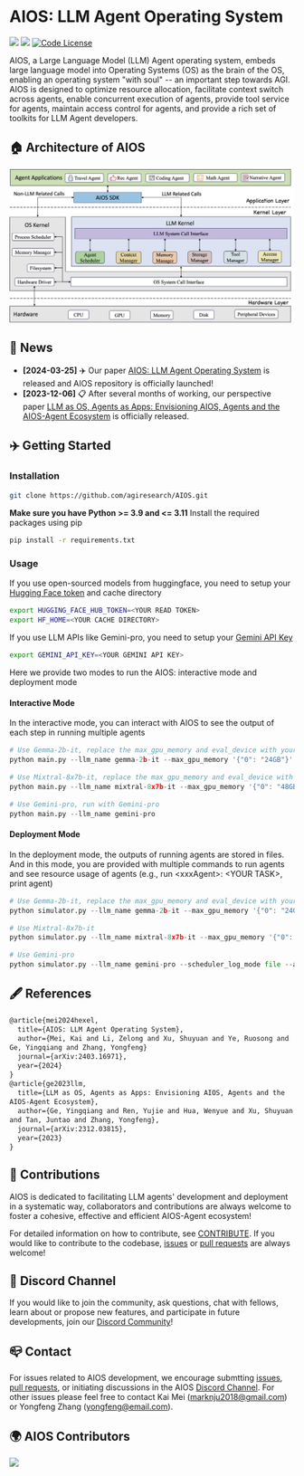# AIOS: LLM Agent Operating System

<a href='https://arxiv.org/abs/2403.16971'><img src='https://img.shields.io/badge/Paper-PDF-red'></a>
<a href='https://arxiv.org/abs/2312.03815'><img src='https://img.shields.io/badge/Paper-PDF-blue'></a>
[![Code License](https://img.shields.io/badge/Code%20License-MIT-green.svg)](https://github.com/agiresearch/AIOS/blob/main/LICENSE)

AIOS, a Large Language Model (LLM) Agent operating system, embeds large language model into Operating Systems (OS) as the brain of the OS, enabling an operating system "with soul" -- an important step towards AGI. AIOS is designed to optimize resource allocation, facilitate context switch across agents, enable concurrent execution of agents, provide tool service for agents, maintain access control for agents, and provide a rich set of toolkits for LLM Agent developers.


## 🏠 Architecture of AIOS
<p align="center">
<img src="images/AIOS-Architecture.png">
</p>


## 📰 News
- **[2024-03-25]** ✈️ Our paper [AIOS: LLM Agent Operating System](https://arxiv.org/abs/2403.16971) is released and AIOS repository is officially launched!
- **[2023-12-06]** 📋 After several months of working, our perspective paper [LLM as OS, Agents as Apps: Envisioning AIOS, Agents and the AIOS-Agent Ecosystem](https://arxiv.org/abs/2312.03815) is officially released.

## ✈️ Getting Started

### Installation
```bash
git clone https://github.com/agiresearch/AIOS.git
```
**Make sure you have Python >= 3.9 and <= 3.11**
Install the required packages using pip
```bash
pip install -r requirements.txt
```

### Usage
If you use open-sourced models from huggingface, you need to setup your [Hugging Face token](https://huggingface.co/settings/tokens) and cache directory
```bash
export HUGGING_FACE_HUB_TOKEN=<YOUR READ TOKEN>
export HF_HOME=<YOUR CACHE DIRECTORY>
```
If you use LLM APIs like Gemini-pro, you need to setup your [Gemini API Key](https://aistudio.google.com/app/apikey)
```bash
export GEMINI_API_KEY=<YOUR GEMINI API KEY>
```

Here we provide two modes to run the AIOS: interactive mode and deployment mode
#### Interactive Mode
In the interactive mode, you can interact with AIOS to see the output of each step in running multiple agents
```python
# Use Gemma-2b-it, replace the max_gpu_memory and eval_device with your own and run
python main.py --llm_name gemma-2b-it --max_gpu_memory '{"0": "24GB"}' --eval_device "cuda:0" --max_new_tokens 256
```
```python
# Use Mixtral-8x7b-it, replace the max_gpu_memory and eval_device with your own and run
python main.py --llm_name mixtral-8x7b-it --max_gpu_memory '{"0": "48GB", "1": "48GB", "2": "48GB"}' --eval_device "cuda:0" --max_new_tokens 256
```
```python
# Use Gemini-pro, run with Gemini-pro
python main.py --llm_name gemini-pro
```
#### Deployment Mode
In the deployment mode, the outputs of running agents are stored in files. And in this mode, you are provided with multiple commands to run agents and see resource usage of agents (e.g., run \<xxxAgent\>: \<YOUR TASK\>, print agent)
```python
# Use Gemma-2b-it, replace the max_gpu_memory and eval_device with your own and run
python simulator.py --llm_name gemma-2b-it --max_gpu_memory '{"0": "24GB"}' --eval_device "cuda:0" --max_new_tokens 256 --scheduler_log_mode file --agent_log_mode file
```
```python
# Use Mixtral-8x7b-it
python simulator.py --llm_name mixtral-8x7b-it --max_gpu_memory '{"0": "48GB", "1": "48GB", "2": "48GB"}' --eval_device "cuda:0" --max_new_tokens 256 --scheduler_log_mode file --agent_log_mode file
```
```python
# Use Gemini-pro
python simulator.py --llm_name gemini-pro --scheduler_log_mode file --agent_log_mode file
```

## 🖋️ References
```
@article{mei2024hexel,
  title={AIOS: LLM Agent Operating System},
  author={Mei, Kai and Li, Zelong and Xu, Shuyuan and Ye, Ruosong and Ge, Yingqiang and Zhang, Yongfeng}
  journal={arXiv:2403.16971},
  year={2024}
}
@article{ge2023llm,
  title={LLM as OS, Agents as Apps: Envisioning AIOS, Agents and the AIOS-Agent Ecosystem},
  author={Ge, Yingqiang and Ren, Yujie and Hua, Wenyue and Xu, Shuyuan and Tan, Juntao and Zhang, Yongfeng},
  journal={arXiv:2312.03815},
  year={2023}
}
```

## 🚀 Contributions
AIOS is dedicated to facilitating LLM agents' development and deployment in a systematic way, collaborators and contributions are always welcome to foster a cohesive, effective and efficient AIOS-Agent ecosystem!

For detailed information on how to contribute, see [CONTRIBUTE](https://github.com/agiresearch/AIOS/blob/main/CONTRIBUTE.md). If you would like to contribute to the codebase, [issues](https://github.com/agiresearch/AIOS/issues) or [pull requests](https://github.com/agiresearch/AIOS/pulls) are always welcome!

## 🌟 Discord Channel
If you would like to join the community, ask questions, chat with fellows, learn about or propose new features, and participate in future developments, join our [Discord Community](https://discord.gg/aUg3b2Kd)!

## 📪 Contact

For issues related to AIOS development, we encourage submtting [issues](https://github.com/agiresearch/AIOS/issues), [pull requests](https://github.com/agiresearch/AIOS/pulls), or initiating discussions in the AIOS [Discord Channel](https://discord.gg/aUg3b2Kd). For other issues please feel free to contact Kai Mei (marknju2018@gmail.com) or Yongfeng Zhang (yongfeng@email.com).

## 🌍 AIOS Contributors
<a href="https://github.com/agiresearch/AIOS/graphs/contributors">
  <img src="https://contrib.rocks/image?repo=agiresearch/AIOS" />
</a>
